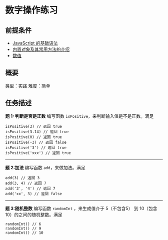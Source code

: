 # 数字操作练习
## 前提条件  
* [JavaScript 的基础语法](http://www.jianshu.com/p/162f37ffbb1a)
* [内置对象及其常用方法的介绍](http://www.jianshu.com/p/92fc2c512de4)
* [数值](http://www.jianshu.com/p/38171f010b2d)

## 概要
类型：实践
难度：简单  

## 任务描述
**题 1: 判断是否是正数**
编写函数 `isPositive`，来判断输入值是不是正数。满足
```
isPositive(3) // 返回 true
isPositive(3.14) // 返回 true
isPositive(0) // 返回 true
isPositive(-3) // 返回 false
isPositive('3') // 返回 true
isPositive('xxx') // 返回 true
```

***


**题 2:加法**
编写函数 `add`，来做加法。满足
```
add(3) // 返回 3
add(3, 4) // 返回 7
add('3', '4') // 返回 7
add('xx', 3) // 返回 false
```

***



**题 3:随机整数**
编写函数 `randomInt` ，来生成值介于 5（不包含5） 到 10（包含10）的之间的随机整数。满足
```
randomInt() // 6
randomInt() // 9
randomInt() // 10
```